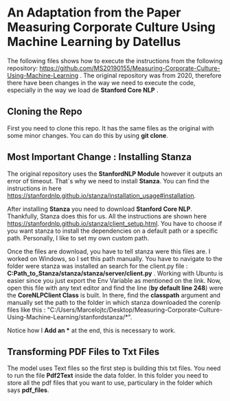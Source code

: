 # __An Adaptation from the Paper Measuring Corporate Culture Using Machine Learning by Datellus__

The following files shows how to execute the instructions from the following repository: https://github.com/MS20190155/Measuring-Corporate-Culture-Using-Machine-Learning . The original repository was from 2020, therefore there have been changes in the way we need to execute the code, especially in the way we load de __Stanford Core NLP__ .

## __Cloning the Repo__

First you need to clone this repo. It has the same files as the original with some minor changes. You can do this by using __git clone__.

## __Most Important Change : Installing Stanza__

The original repository uses the __StanfordNLP Module__ however it outputs an error of timeout. That´s why we need to install __Stanza__. You can find the instructions in here https://stanfordnlp.github.io/stanza/installation_usage#installation. 

After installing __Stanza__ you need to download __Stanford Core NLP__. Thankfully, Stanza does this for us. All the instructions are shown here https://stanfordnlp.github.io/stanza/client_setup.html. You have to choose if you want stanza to install the dependencies on a default path or a specific path. Personally, I like to set my own custom path. 

Once the files are download, you have to tell stanza were this files are. I worked on Windows, so I set this path manually. You have to navigate to the folder were stanza was installed an search for the client.py file :  __C:Path_to_Stanza/stanza/stanza/server/client.py__ . Working with Ubuntu is easier since you just export the Env Variable as mentioned on the link. Now, open this file with any text editor and find the line (__by default line 248__) were the __CoreNLPClient Class__ is built. In there, find the __classpath__ argument and manually set the path to the folder in which stanza downloaded the corenlp files like this : "C:/Users/Marcelojtc/Desktop/Measuring-Corporate-Culture-Using-Machine-Learning/stanfordstanza/*". 

Notice how I __Add an *__ at the end, this is necessary to work.

## Transforming PDF Files to Txt Files

The model uses Text files so the first step is building this txt files. You need to run the file __Pdf2Text__ inside the data folder. In this folder you need to store all the pdf files that you want to use, particulary in the folder which says __pdf_files__.
